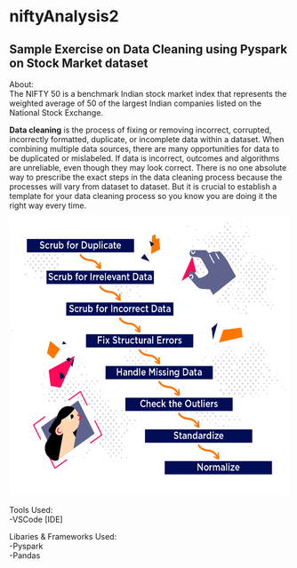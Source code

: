 # niftyAnalysis2
<h2>Sample Exercise on Data Cleaning using Pyspark on Stock Market dataset</h2>

About:<br>
The NIFTY 50 is a benchmark Indian stock market index that represents the weighted average of 50 of the largest Indian companies listed on the National Stock Exchange.

<b>Data cleaning</b> is the process of fixing or removing incorrect, corrupted, incorrectly formatted, duplicate, or incomplete data within a dataset. When combining multiple data sources, there are many opportunities for data to be duplicated or mislabeled. If data is incorrect, outcomes and algorithms are unreliable, even though they may look correct. There is no one absolute way to prescribe the exact steps in the data cleaning process because the processes will vary from dataset to dataset. But it is crucial to establish a template for your data cleaning process so you know you are doing it the right way every time.<br>

<img src="how_to_clean_data.jpg"  height="500">


Tools Used:<br>
-VSCode [IDE]

Libaries & Frameworks Used:<br>
-Pyspark<br>
-Pandas






